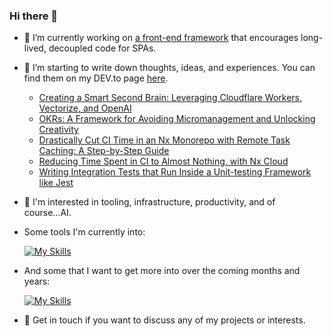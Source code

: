 ### Hi there 👋

- 🔭 I’m currently working on [a front-end framework](https://github.com/andyjessop/pivot) that encourages long-lived, decoupled code for SPAs.
- 🌱 I’m starting to write down thoughts, ideas, and experiences. You can find them on my DEV.to page [here](https://dev.to/andyjessop).
  - [Creating a Smart Second Brain: Leveraging Cloudflare Workers, Vectorize, and OpenAI](https://dev.to/andyjessop/building-an-ai-powered-second-brain-in-a-cloudflare-worker-with-cloudflare-vectorize-and-openai-23di)
  - [OKRs: A Framework for Avoiding Micromanagement and Unlocking Creativity](https://dev.to/andyjessop/okrs-a-framework-for-avoiding-micromanagement-and-unlocking-creativity-2kpb)
  - [Drastically Cut CI Time in an Nx Monorepo with Remote Task Caching: A Step-by-Step Guide](https://dev.to/andyjessop/drastically-cut-ci-time-with-remote-task-caching-a-step-by-step-guide-4in8)
  - [Reducing Time Spent in CI to Almost Nothing, with Nx Cloud](https://dev.to/andyjessop/reducing-time-spent-in-ci-to-almost-nothing-with-nx-cloud-3hlc)
  - [Writing Integration Tests that Run Inside a Unit-testing Framework like Jest](https://dev.to/andyjessop/writing-integration-tests-that-run-inside-a-unit-testing-framework-like-jest-48f8) 
- 👯 I'm interested in tooling, infrastructure, productivity, and of course...AI.
- Some tools I'm currently into:

    [![My Skills](https://skillicons.dev/icons?i=cloudflare,githubactions,deno,devto,lit,postgres,react,supabase,ts,workers&perline=11)](https://skillicons.dev) 

- And some that I want to get more into over the coming months and years:

    [![My Skills](https://skillicons.dev/icons?i=docker,gcp,rust,py,wasm&perline=9)](https://skillicons.dev) 
    
- 💬 Get in touch if you want to discuss any of my projects or interests.
